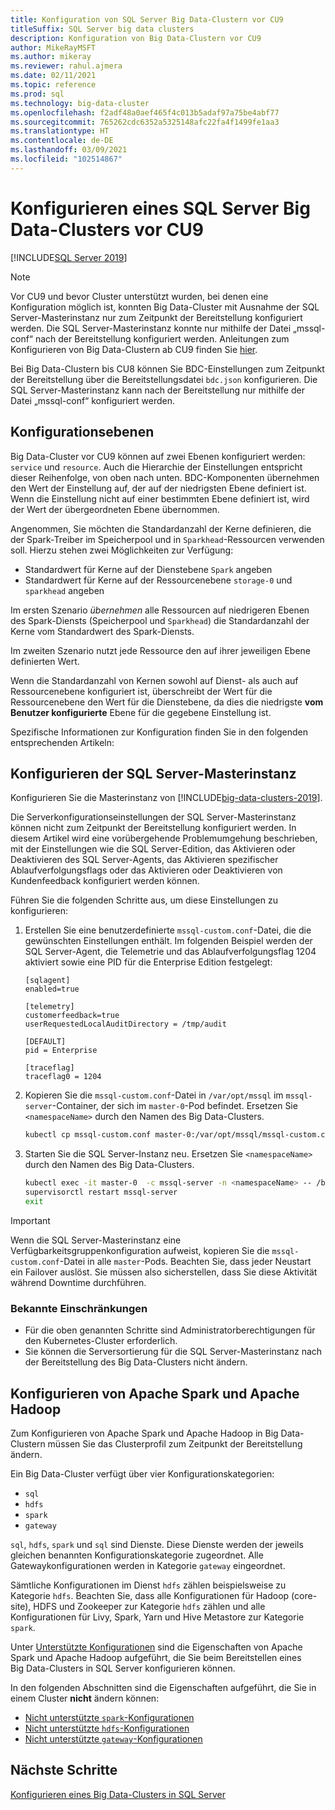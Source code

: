 ```yaml
---
title: Konfiguration von SQL Server Big Data-Clustern vor CU9
titleSuffix: SQL Server big data clusters
description: Konfiguration von Big Data-Clustern vor CU9
author: MikeRayMSFT
ms.author: mikeray
ms.reviewer: rahul.ajmera
ms.date: 02/11/2021
ms.topic: reference
ms.prod: sql
ms.technology: big-data-cluster
ms.openlocfilehash: f2adf48a0aef465f4c013b5adaf97a75be4abf77
ms.sourcegitcommit: 765262cdc6352a5325148afc22fa4f1499fe1aa3
ms.translationtype: HT
ms.contentlocale: de-DE
ms.lasthandoff: 03/09/2021
ms.locfileid: "102514867"
---
```

# <a name="configure-a-sql-server-big-data-cluster---pre-cu9-release"></a>Konfigurieren eines SQL Server Big Data-Clusters vor CU9

[!INCLUDE[SQL Server 2019](../includes/applies-to-version/sqlserver2019.md)]

> [!NOTE]
> Vor CU9 und bevor Cluster unterstützt wurden, bei denen eine Konfiguration möglich ist, konnten Big Data-Cluster mit Ausnahme der SQL Server-Masterinstanz nur zum Zeitpunkt der Bereitstellung konfiguriert werden. Die SQL Server-Masterinstanz konnte nur mithilfe der Datei „mssql-conf“ nach der Bereitstellung konfiguriert werden. Anleitungen zum Konfigurieren von Big Data-Clustern ab CU9 finden Sie [hier](configure-bdc-overview.md).


Bei Big Data-Clustern bis CU8 können Sie BDC-Einstellungen zum Zeitpunkt der Bereitstellung über die Bereitstellungsdatei `bdc.json` konfigurieren. Die SQL Server-Masterinstanz kann nach der Bereitstellung nur mithilfe der Datei „mssql-conf“ konfiguriert werden.

## <a name="configuration-scopes"></a>Konfigurationsebenen
Big Data-Cluster vor CU9 können auf zwei Ebenen konfiguriert werden: `service` und `resource`. Auch die Hierarchie der Einstellungen entspricht dieser Reihenfolge, von oben nach unten. BDC-Komponenten übernehmen den Wert der Einstellung auf, der auf der niedrigsten Ebene definiert ist. Wenn die Einstellung nicht auf einer bestimmten Ebene definiert ist, wird der Wert der übergeordneten Ebene übernommen.

Angenommen, Sie möchten die Standardanzahl der Kerne definieren, die der Spark-Treiber im Speicherpool und in `Sparkhead`-Ressourcen verwenden soll. Hierzu stehen zwei Möglichkeiten zur Verfügung:

* Standardwert für Kerne auf der Dienstebene `Spark` angeben 
* Standardwert für Kerne auf der Ressourcenebene `storage-0` und `sparkhead` angeben

Im ersten Szenario *übernehmen* alle Ressourcen auf niedrigeren Ebenen des Spark-Diensts (Speicherpool und `Sparkhead`) die Standardanzahl der Kerne vom Standardwert des Spark-Diensts.

Im zweiten Szenario nutzt jede Ressource den auf ihrer jeweiligen Ebene definierten Wert.

Wenn die Standardanzahl von Kernen sowohl auf Dienst- als auch auf Ressourcenebene konfiguriert ist, überschreibt der Wert für die Ressourcenebene den Wert für die Dienstebene, da dies die niedrigste **vom Benutzer konfigurierte** Ebene für die gegebene Einstellung ist.

Spezifische Informationen zur Konfiguration finden Sie in den folgenden entsprechenden Artikeln:

## <a name="configure-the-sql-server-master-instance"></a>Konfigurieren der SQL Server-Masterinstanz
Konfigurieren Sie die Masterinstanz von [!INCLUDE[big-data-clusters-2019](../includes/ssbigdataclusters-ss-nover.md)].

Die Serverkonfigurationseinstellungen der SQL Server-Masterinstanz können nicht zum Zeitpunkt der Bereitstellung konfiguriert werden. In diesem Artikel wird eine vorübergehende Problemumgehung beschrieben, mit der Einstellungen wie die SQL Server-Edition, das Aktivieren oder Deaktivieren des SQL Server-Agents, das Aktivieren spezifischer Ablaufverfolgungsflags oder das Aktivieren oder Deaktivieren von Kundenfeedback konfiguriert werden können.

Führen Sie die folgenden Schritte aus, um diese Einstellungen zu konfigurieren:

1. Erstellen Sie eine benutzerdefinierte `mssql-custom.conf`-Datei, die die gewünschten Einstellungen enthält. Im folgenden Beispiel werden der SQL Server-Agent, die Telemetrie und das Ablaufverfolgungsflag 1204 aktiviert sowie eine PID für die Enterprise Edition festgelegt:

   ```
   [sqlagent]
   enabled=true
   
   [telemetry]
   customerfeedback=true
   userRequestedLocalAuditDirectory = /tmp/audit

   [DEFAULT]
   pid = Enterprise

   [traceflag]
   traceflag0 = 1204
   ```

1. Kopieren Sie die `mssql-custom.conf`-Datei in `/var/opt/mssql` im `mssql-server`-Container, der sich im `master-0`-Pod befindet. Ersetzen Sie `<namespaceName>` durch den Namen des Big Data-Clusters.

   ```bash
   kubectl cp mssql-custom.conf master-0:/var/opt/mssql/mssql-custom.conf -c mssql-server -n <namespaceName>
   ```

1. Starten Sie die SQL Server-Instanz neu.  Ersetzen Sie `<namespaceName>` durch den Namen des Big Data-Clusters.

   ```bash
   kubectl exec -it master-0  -c mssql-server -n <namespaceName> -- /bin/bash
   supervisorctl restart mssql-server
   exit
   ```

> [!IMPORTANT]
> Wenn die SQL Server-Masterinstanz eine Verfügbarkeitsgruppenkonfiguration aufweist, kopieren Sie die `mssql-custom.conf`-Datei in alle `master`-Pods. Beachten Sie, dass jeder Neustart ein Failover auslöst. Sie müssen also sicherstellen, dass Sie diese Aktivität während Downtime durchführen.

### <a name="known-limitations"></a>Bekannte Einschränkungen

- Für die oben genannten Schritte sind Administratorberechtigungen für den Kubernetes-Cluster erforderlich.
- Sie können die Serversortierung für die SQL Server-Masterinstanz nach der Bereitstellung des Big Data-Clusters nicht ändern.

## <a name="configure-apache-spark-and-apache-hadoop"></a>Konfigurieren von Apache Spark und Apache Hadoop
Zum Konfigurieren von Apache Spark und Apache Hadoop in Big Data-Clustern müssen Sie das Clusterprofil zum Zeitpunkt der Bereitstellung ändern.

Ein Big Data-Cluster verfügt über vier Konfigurationskategorien: 

- `sql` 
- `hdfs` 
- `spark` 
- `gateway` 

`sql`, `hdfs`, `spark` und `sql` sind Dienste. Diese Dienste werden der jeweils gleichen benannten Konfigurationskategorie zugeordnet. Alle Gatewaykonfigurationen werden in Kategorie `gateway` eingeordnet. 

Sämtliche Konfigurationen im Dienst `hdfs` zählen beispielsweise zu Kategorie `hdfs`. Beachten Sie, dass alle Konfigurationen für Hadoop (core-site), HDFS und Zookeeper zur Kategorie `hdfs` zählen und alle Konfigurationen für Livy, Spark, Yarn und Hive Metastore zur Kategorie `spark`. 

Unter [Unterstützte Konfigurationen](reference-config-spark-hadoop.md) sind die Eigenschaften von Apache Spark und Apache Hadoop aufgeführt, die Sie beim Bereitstellen eines Big Data-Clusters in SQL Server konfigurieren können.

In den folgenden Abschnitten sind die Eigenschaften aufgeführt, die Sie in einem Cluster **nicht** ändern können:

- [Nicht unterstützte `spark`-Konfigurationen](reference-config-spark-hadoop.md#unsupported-spark-configurations)
- [Nicht unterstützte `hdfs`-Konfigurationen](reference-config-spark-hadoop.md#unsupported-hdfs-configurations)
- [Nicht unterstützte `gateway`-Konfigurationen](reference-config-spark-hadoop.md#unsupported-gateway-configurations)

## <a name="next-steps"></a>Nächste Schritte

[Konfigurieren eines Big Data-Clusters in SQL Server](configure-bdc-overview.md)